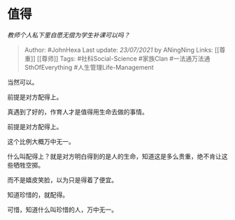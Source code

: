 # 值得
*教师个人私下里自愿无偿为学生补课可以吗？*

> Author: #JohnHexa
Last update: *23/07/2021* by ANingNing
Links: [[尊重]] [[尊师]]
Tags:  #社科Social-Science #家族Clan #一法通万法通SthOfEverything #人生管理Life-Management 


当然可以。

前提是对方配得上。

真遇到了好的，作育人才是值得用生命去做的事情。

前提是对方配得上。

这个比例大概万中无一。

什么叫配得上？就是对方明白得到的是人的生命，知道这是多么贵重，绝不肯让这些牺牲空掷。

而不是嬉皮笑脸，以为只是得着了便宜。

知道珍惜的，就配得。

可惜，知道什么叫珍惜的人，万中无一。



